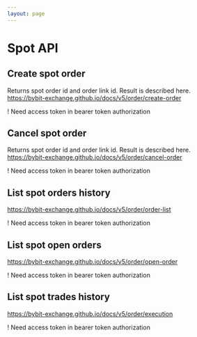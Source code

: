 ```yaml
---
layout: page
---
```


# Spot API

<InteractiveSpotAPI />

## Create spot order
Returns spot order id and order link id. Result is described here.
https://bybit-exchange.github.io/docs/v5/order/create-order

! Need access token in bearer token authorization

<InteractiveSpotAPIEndpoint1 />

## Cancel spot order
Returns spot order id and order link id. Result is described here.
https://bybit-exchange.github.io/docs/v5/order/cancel-order

! Need access token in bearer token authorization

<InteractiveSpotAPIEndpoint2 />

## List spot orders history
https://bybit-exchange.github.io/docs/v5/order/order-list

! Need access token in bearer token authorization

<InteractiveSpotAPIEndpoint3 />

## List spot open orders
https://bybit-exchange.github.io/docs/v5/order/open-order

! Need access token in bearer token authorization

<InteractiveSpotAPIEndpoint4 />

## List spot trades history
https://bybit-exchange.github.io/docs/v5/order/execution

! Need access token in bearer token authorization

<InteractiveSpotAPIEndpoint5 />

<script setup>
import InteractiveSpotAPI from '../.vitepress/theme/components/InteractiveSpotAPI.vue'
import InteractiveSpotAPIEndpoint1 from '../.vitepress/theme/components/InteractiveSpotAPIEndpoint1.vue'
import InteractiveSpotAPIEndpoint2 from '../.vitepress/theme/components/InteractiveSpotAPIEndpoint2.vue'
import InteractiveSpotAPIEndpoint3 from '../.vitepress/theme/components/InteractiveSpotAPIEndpoint3.vue'
import InteractiveSpotAPIEndpoint4 from '../.vitepress/theme/components/InteractiveSpotAPIEndpoint4.vue'
import InteractiveSpotAPIEndpoint5 from '../.vitepress/theme/components/InteractiveSpotAPIEndpoint5.vue'
import SimpleOutline from '../.vitepress/theme/components/SimpleOutline.vue'
</script>

<SimpleOutline :items="[
  { text: 'Create spot order', anchor: '#create-spot-order' },
  { text: 'Cancel spot order', anchor: '#cancel-spot-order' },
  { text: 'List spot orders history', anchor: '#list-spot-orders-history' },
  { text: 'List spot open orders', anchor: '#list-spot-open-orders' },
  { text: 'List spot trades history', anchor: '#list-spot-trades-history' }
]" />
